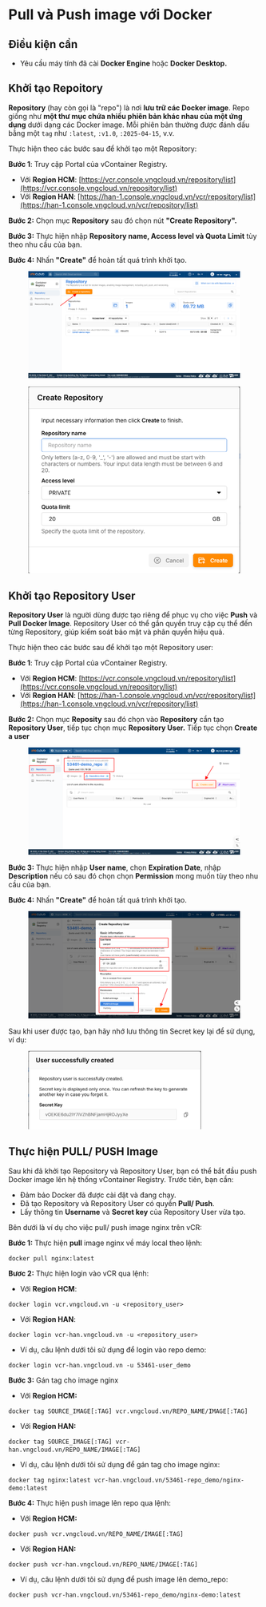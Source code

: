 # Pull và Push image với Docker

## Điều kiện cần

* Yêu cầu máy tính đã cài **Docker Engine** hoặc **Docker Desktop.**

## Khởi tạo Repoitory

**Repository** (hay còn gọi là "repo") là nơi **lưu trữ các Docker image**. Repo giống như **một thư mục chứa nhiều phiên bản khác nhau của một ứng dụng** dưới dạng các Docker image. Mỗi phiên bản thường được đánh dấu bằng một `tag` như `:latest`, `:v1.0`, `:2025-04-15`, v.v.

Thực hiện theo các bước sau để khởi tạo một Repository:

**Bước 1**: Truy cập Portal của vContainer Registry.&#x20;

* Với **Region HCM**: [https://vcr.console.vngcloud.vn/repository/list](https://vcr.console.vngcloud.vn/repository/list)
* Với **Region HAN**: [https://han-1.console.vngcloud.vn/vcr/repository/list](https://han-1.console.vngcloud.vn/vcr/repository/list)

**Bước 2:** Chọn mục **Repository** sau đó chọn nút **"Create Repository".**&#x20;

**Bước 3:** Thực hiện nhập **Repository name, Access level và Quota Limit** tùy theo nhu cầu của bạn.

**Bước 4:** Nhấn **"Create"** để hoàn tất quá trình khởi tạo.

<figure><img src="../../.gitbook/assets/image (1059).png" alt=""><figcaption></figcaption></figure>

<figure><img src="../../.gitbook/assets/image (1060).png" alt="" width="518"><figcaption></figcaption></figure>

## Khởi tạo Repository User

**Repository User** là người dùng được tạo riêng để phục vụ cho việc **Push** và **Pull Docker Image**. Repository User có thể gắn quyền truy cập cụ thể đến từng Repository, giúp kiểm soát bảo mật và phân quyền hiệu quả.

Thực hiện theo các bước sau để khởi tạo một Repository user:

**Bước 1**: Truy cập Portal của vContainer Registry.&#x20;

* Với **Region HCM**: [https://vcr.console.vngcloud.vn/repository/list](https://vcr.console.vngcloud.vn/repository/list)
* Với **Region HAN**: [https://han-1.console.vngcloud.vn/vcr/repository/list](https://han-1.console.vngcloud.vn/vcr/repository/list)

**Bước 2:** Chọn mục **Reposity** sau đó chọn vào **Repository** cần tạo **Repository User**, tiếp tục chọn mục **Repository User.** Tiếp tục chọn **Create a user**

<figure><img src="../../.gitbook/assets/image (9) (1) (1).png" alt=""><figcaption></figcaption></figure>

**Bước 3:** Thực hiện nhập **User name**, chọn **Expiration Date**, nhập **Description** nếu có sau đó chọn chọn **Permission** mong muốn tùy theo nhu cầu của bạn.

**Bước 4:** Nhấn **"Create"** để hoàn tất quá trình khởi tạo.

<figure><img src="../../.gitbook/assets/image (10) (1) (1).png" alt=""><figcaption></figcaption></figure>

Sau khi user được tạo, bạn hãy nhớ lưu thông tin Secret key lại để sử dụng, ví dụ:

<figure><img src="../../.gitbook/assets/image (11) (1) (1).png" alt="" width="346"><figcaption></figcaption></figure>

## Thực hiện PULL/ PUSH Image

Sau khi đã khởi tạo Repository và Repository User, bạn có thể bắt đầu push Docker image lên hệ thống vContainer Registry. Trước tiên, bạn cần:&#x20;

* Đảm bảo Docker đã được cài đặt và đang chạy.
* Đã tạo Repository và Repository User có quyền **Pull/ Push**.
* Lấy thông tin **Username** và **Secret key** của Repository User vừa tạo.

Bên dưới là ví dụ cho việc pull/ push image nginx trên vCR:

**Bước 1:** Thực hiện **pull** image nginx về máy local theo lệnh:

```docker
docker pull nginx:latest
```

**Bươc 2:** Thực hiện login vào vCR qua lệnh:

* Với **Region HCM**:

```docker
docker login vcr.vngcloud.vn -u <repository_user>
```

* Với **Region HAN**:

```docker
docker login vcr-han.vngcloud.vn -u <repository_user>
```

* Ví dụ, câu lệnh dưới tôi sử dụng để login vào repo demo:

```docker
docker login vcr-han.vngcloud.vn -u 53461-user_demo
```

**Bước 3:** Gán tag cho image nginx

* Với **Region HCM:**

```docker
docker tag SOURCE_IMAGE[:TAG] vcr.vngcloud.vn/REPO_NAME/IMAGE[:TAG]
```

* Với **Region HAN:**

```docker
docker tag SOURCE_IMAGE[:TAG] vcr-han.vngcloud.vn/REPO_NAME/IMAGE[:TAG]
```

* Ví dụ, câu lệnh dưới tôi sử dụng để gán tag cho image nginx:

```docker
docker tag nginx:latest vcr-han.vngcloud.vn/53461-repo_demo/nginx-demo:latest
```

**Bước 4:** Thực hiện push image lên repo qua lệnh:

* Với **Region HCM:**

```docker
docker push vcr.vngcloud.vn/REPO_NAME/IMAGE[:TAG]
```

* Với **Region HAN:**

```docker
docker push vcr-han.vngcloud.vn/REPO_NAME/IMAGE[:TAG]
```

* Ví dụ, câu lệnh dưới tôi sử dụng để push image lên demo\_repo:

```docker
docker push vcr-han.vngcloud.vn/53461-repo_demo/nginx-demo:latest
```
